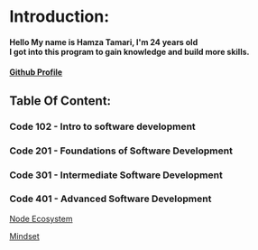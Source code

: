 # Introduction:

#### Hello My name is Hamza Tamari, I'm 24 years old <br>I got into this program to gain knowledge and build more skills.
#### [Github  Profile](https://github.com/Hamzamt99)

## Table Of Content:

### Code 102 - Intro to software development


### Code 201 - Foundations of Software Development



### Code 301 - Intermediate Software Development



### Code 401 - Advanced Software Development


[Node Ecosystem](./401-read/Node-Ecosystem.md)

[Mindset](./401-read/Mindset.md)
